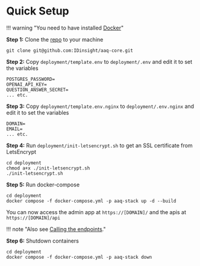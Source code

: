 # Quick Setup

!!! warning "You need to have installed [Docker](https://docs.docker.com/get-docker/)"

**Step 1:** Clone the [repo](https://github.com/IDinsight/aaq-core) to your machine

    git clone git@github.com:IDinsight/aaq-core.git

**Step 2:** Copy `deployment/template.env` to `deployment/.env` and edit it to set the variables

    POSTGRES_PASSWORD=
    OPENAI_API_KEY=
    QUESTION_ANSWER_SECRET=
    ... etc.

**Step 3:** Copy `deployment/template.env.nginx` to `deployment/.env.nginx` and edit it to set the variables

    DOMAIN=
    EMAIL=
    ... etc.

**Step 4:** Run `deployment/init-letsencrypt.sh` to get an SSL certificate from LetsEncrypt

    cd deployment
    chmod a+x ./init-letsencrypt.sh
    ./init-letsencrypt.sh

**Step 5:** Run docker-compose

    cd deployment
    docker compose -f docker-compose.yml -p aaq-stack up -d --build

You can now access the admin app at `https://[DOMAIN]/` and the apis at `https://[DOMAIN]/api`

!!! note "Also see [Calling the endpoints](../develop/testing.md#call-the-endpoints)."

**Step 6:** Shutdown containers

    cd deployment
    docker compose -f docker-compose.yml -p aaq-stack down
